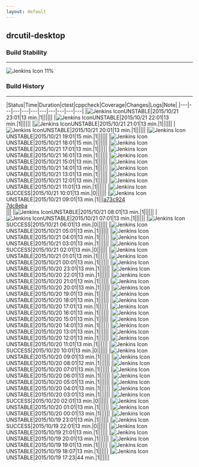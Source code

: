 ```yaml
---
layout: default
---
```

## drcutil-desktop
### Build Stability
___
![Jenkins Icon](http://jenkinshrg.github.io/images/48x48/health-00to19.png)
11%
  
### Build History
___
|Status|Time|Duration|<span class='badge'>ctest</span>|<span class='badge'>cppcheck</span>|Coverage|Changes|Logs|Note|
|---|---|---|---|---|---|---|---|---|---|
|![Jenkins Icon](http://jenkinshrg.github.io/images/24x24/yellow.png)UNSTABLE|2015/10/21 23:01|13 min.|1||||||
|![Jenkins Icon](http://jenkinshrg.github.io/images/24x24/yellow.png)UNSTABLE|2015/10/21 22:01|13 min.|1||||||
|![Jenkins Icon](http://jenkinshrg.github.io/images/24x24/yellow.png)UNSTABLE|2015/10/21 21:01|13 min.|1||||||
|![Jenkins Icon](http://jenkinshrg.github.io/images/24x24/yellow.png)UNSTABLE|2015/10/21 20:01|13 min.|1||||||
|![Jenkins Icon](http://jenkinshrg.github.io/images/24x24/yellow.png)UNSTABLE|2015/10/21 19:01|15 min.|1||||||
|![Jenkins Icon](http://jenkinshrg.github.io/images/24x24/yellow.png)UNSTABLE|2015/10/21 18:01|15 min.|1||||||
|![Jenkins Icon](http://jenkinshrg.github.io/images/24x24/yellow.png)UNSTABLE|2015/10/21 17:01|13 min.|1||||||
|![Jenkins Icon](http://jenkinshrg.github.io/images/24x24/yellow.png)UNSTABLE|2015/10/21 16:01|13 min.|1||||||
|![Jenkins Icon](http://jenkinshrg.github.io/images/24x24/yellow.png)UNSTABLE|2015/10/21 15:01|13 min.|1||||||
|![Jenkins Icon](http://jenkinshrg.github.io/images/24x24/yellow.png)UNSTABLE|2015/10/21 14:01|13 min.|1||||||
|![Jenkins Icon](http://jenkinshrg.github.io/images/24x24/yellow.png)UNSTABLE|2015/10/21 13:01|13 min.|1||||||
|![Jenkins Icon](http://jenkinshrg.github.io/images/24x24/yellow.png)UNSTABLE|2015/10/21 12:01|13 min.|1||||||
|![Jenkins Icon](http://jenkinshrg.github.io/images/24x24/yellow.png)UNSTABLE|2015/10/21 11:01|13 min.|1||||||
|![Jenkins Icon](http://jenkinshrg.github.io/images/24x24/blue.png)SUCCESS|2015/10/21 10:01|13 min.|0||||||
|![Jenkins Icon](http://jenkinshrg.github.io/images/24x24/yellow.png)UNSTABLE|2015/10/21 09:01|13 min.|1|||[a73c924](https://github.com/fkanehiro/hrpsys-base/commit/a73c924)<br>[7dc8eba](https://github.com/fkanehiro/hrpsys-base/commit/7dc8eba)<br>|||
|![Jenkins Icon](http://jenkinshrg.github.io/images/24x24/yellow.png)UNSTABLE|2015/10/21 08:01|13 min.|1||||||
|![Jenkins Icon](http://jenkinshrg.github.io/images/24x24/yellow.png)UNSTABLE|2015/10/21 07:01|13 min.|1||||||
|![Jenkins Icon](http://jenkinshrg.github.io/images/24x24/blue.png)SUCCESS|2015/10/21 06:01|13 min.|0||||||
|![Jenkins Icon](http://jenkinshrg.github.io/images/24x24/yellow.png)UNSTABLE|2015/10/21 05:01|13 min.|1||||||
|![Jenkins Icon](http://jenkinshrg.github.io/images/24x24/yellow.png)UNSTABLE|2015/10/21 04:01|13 min.|1||||||
|![Jenkins Icon](http://jenkinshrg.github.io/images/24x24/yellow.png)UNSTABLE|2015/10/21 03:01|13 min.|1||||||
|![Jenkins Icon](http://jenkinshrg.github.io/images/24x24/blue.png)SUCCESS|2015/10/21 02:01|13 min.|0||||||
|![Jenkins Icon](http://jenkinshrg.github.io/images/24x24/yellow.png)UNSTABLE|2015/10/21 01:01|13 min.|1||||||
|![Jenkins Icon](http://jenkinshrg.github.io/images/24x24/yellow.png)UNSTABLE|2015/10/21 00:01|13 min.|1||||||
|![Jenkins Icon](http://jenkinshrg.github.io/images/24x24/yellow.png)UNSTABLE|2015/10/20 23:01|13 min.|1||||||
|![Jenkins Icon](http://jenkinshrg.github.io/images/24x24/yellow.png)UNSTABLE|2015/10/20 22:01|13 min.|1||||||
|![Jenkins Icon](http://jenkinshrg.github.io/images/24x24/yellow.png)UNSTABLE|2015/10/20 21:01|13 min.|1||||||
|![Jenkins Icon](http://jenkinshrg.github.io/images/24x24/yellow.png)UNSTABLE|2015/10/20 20:01|13 min.|1||||||
|![Jenkins Icon](http://jenkinshrg.github.io/images/24x24/yellow.png)UNSTABLE|2015/10/20 19:01|13 min.|1||||||
|![Jenkins Icon](http://jenkinshrg.github.io/images/24x24/yellow.png)UNSTABLE|2015/10/20 18:01|13 min.|1||||||
|![Jenkins Icon](http://jenkinshrg.github.io/images/24x24/yellow.png)UNSTABLE|2015/10/20 17:01|13 min.|1||||||
|![Jenkins Icon](http://jenkinshrg.github.io/images/24x24/yellow.png)UNSTABLE|2015/10/20 16:01|13 min.|1||||||
|![Jenkins Icon](http://jenkinshrg.github.io/images/24x24/yellow.png)UNSTABLE|2015/10/20 15:01|13 min.|1||||||
|![Jenkins Icon](http://jenkinshrg.github.io/images/24x24/yellow.png)UNSTABLE|2015/10/20 14:01|13 min.|1||||||
|![Jenkins Icon](http://jenkinshrg.github.io/images/24x24/yellow.png)UNSTABLE|2015/10/20 13:01|13 min.|1||||||
|![Jenkins Icon](http://jenkinshrg.github.io/images/24x24/yellow.png)UNSTABLE|2015/10/20 12:01|13 min.|1||||||
|![Jenkins Icon](http://jenkinshrg.github.io/images/24x24/yellow.png)UNSTABLE|2015/10/20 11:01|13 min.|1||||||
|![Jenkins Icon](http://jenkinshrg.github.io/images/24x24/blue.png)SUCCESS|2015/10/20 10:01|13 min.|0||||||
|![Jenkins Icon](http://jenkinshrg.github.io/images/24x24/yellow.png)UNSTABLE|2015/10/20 09:01|13 min.|1||||||
|![Jenkins Icon](http://jenkinshrg.github.io/images/24x24/yellow.png)UNSTABLE|2015/10/20 08:01|12 min.|1||||||
|![Jenkins Icon](http://jenkinshrg.github.io/images/24x24/yellow.png)UNSTABLE|2015/10/20 07:01|13 min.|1||||||
|![Jenkins Icon](http://jenkinshrg.github.io/images/24x24/yellow.png)UNSTABLE|2015/10/20 06:01|13 min.|1||||||
|![Jenkins Icon](http://jenkinshrg.github.io/images/24x24/yellow.png)UNSTABLE|2015/10/20 05:01|13 min.|1||||||
|![Jenkins Icon](http://jenkinshrg.github.io/images/24x24/yellow.png)UNSTABLE|2015/10/20 04:01|13 min.|1||||||
|![Jenkins Icon](http://jenkinshrg.github.io/images/24x24/yellow.png)UNSTABLE|2015/10/20 03:01|13 min.|1||||||
|![Jenkins Icon](http://jenkinshrg.github.io/images/24x24/blue.png)SUCCESS|2015/10/20 02:01|13 min.|0||||||
|![Jenkins Icon](http://jenkinshrg.github.io/images/24x24/yellow.png)UNSTABLE|2015/10/20 01:01|13 min.|1||||||
|![Jenkins Icon](http://jenkinshrg.github.io/images/24x24/yellow.png)UNSTABLE|2015/10/20 00:01|13 min.|1||||||
|![Jenkins Icon](http://jenkinshrg.github.io/images/24x24/yellow.png)UNSTABLE|2015/10/19 23:01|13 min.|1||||||
|![Jenkins Icon](http://jenkinshrg.github.io/images/24x24/blue.png)SUCCESS|2015/10/19 22:01|13 min.|0||||||
|![Jenkins Icon](http://jenkinshrg.github.io/images/24x24/yellow.png)UNSTABLE|2015/10/19 21:01|13 min.|1||||||
|![Jenkins Icon](http://jenkinshrg.github.io/images/24x24/yellow.png)UNSTABLE|2015/10/19 20:01|13 min.|1||||||
|![Jenkins Icon](http://jenkinshrg.github.io/images/24x24/yellow.png)UNSTABLE|2015/10/19 19:01|13 min.|1||||||
|![Jenkins Icon](http://jenkinshrg.github.io/images/24x24/yellow.png)UNSTABLE|2015/10/19 18:07|13 min.|1||||||
|![Jenkins Icon](http://jenkinshrg.github.io/images/24x24/yellow.png)UNSTABLE|2015/10/19 17:23|44 min.|1||||||
